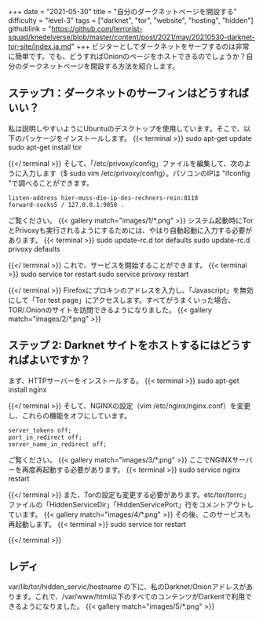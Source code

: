 +++
date = "2021-05-30"
title = "自分のダークネットページを開設する"
difficulty = "level-3"
tags = ["darknet", "tor", "website", "hosting", "hidden"]
githublink = "https://github.com/terrorist-squad/knedelverse/blob/master/content/post/2021/may/20210530-darknet-tor-site/index.ja.md"
+++
ビジターとしてダークネットをサーフするのは非常に簡単です。でも、どうすればOnionのページをホストできるのでしょうか？自分のダークネットページを開設する方法を紹介します。
## ステップ1：ダークネットのサーフィンはどうすればいい？
私は説明しやすいようにUbuntuのデスクトップを使用しています。そこで、以下のパッケージをインストールします。
{{< terminal >}}
sudo apt-get update
sudo apt-get install tor 

{{</ terminal >}}
そして、「/etc/privoxy/config」ファイルを編集して、次のように入力します（$ sudo vim /etc/privoxy/config）。パソコンのIPは "ifconfig "で調べることができます。
```
listen-address hier-muss-die-ip-des-rechners-rein:8118
forward-socks5 / 127.0.0.1:9050 .

```
ご覧ください。
{{< gallery match="images/1/*.png" >}}
システム起動時にTorとPrivoxyも実行されるようにするためには、やはり自動起動に入力する必要があります。
{{< terminal >}}
sudo update-rc.d tor defaults
sudo update-rc.d privoxy defaults

{{</ terminal >}}
これで、サービスを開始することができます。
{{< terminal >}}
sudo service tor restart
sudo service privoxy restart

{{</ terminal >}}
Firefoxにプロキシのアドレスを入力し、「Javascript」を無効にして「Tor test page」にアクセスします。すべてがうまくいった場合、TOR/.Onionのサイトを訪問できるようになりました。
{{< gallery match="images/2/*.png" >}}

## ステップ 2: Darknet サイトをホストするにはどうすればよいですか？
まず、HTTPサーバーをインストールする。
{{< terminal >}}
sudo apt-get install nginx

{{</ terminal >}}
そして、NGINXの設定（vim /etc/nginx/nginx.conf）を変更し、これらの機能をオフにしています。
```
server_tokens off;
port_in_redirect off;
server_name_in_redirect off;

```
ご覧ください。
{{< gallery match="images/3/*.png" >}}
ここでNGINXサーバーを再度再起動する必要があります。
{{< terminal >}}
sudo service nginx restart

{{</ terminal >}}
また、Torの設定も変更する必要があります。etc/tor/torrc」ファイルの「HiddenServiceDir」「HiddenServicePort」行をコメントアウトしています。
{{< gallery match="images/4/*.png" >}}
その後、このサービスも再起動します。
{{< terminal >}}
sudo service tor restart

{{</ terminal >}}

## レディ
var/lib/tor/hidden_servic/hostname の下に、私のDarknet/Onionアドレスがあります。これで、/var/www/html以下のすべてのコンテンツがDarkentで利用できるようになりました。
{{< gallery match="images/5/*.png" >}}
